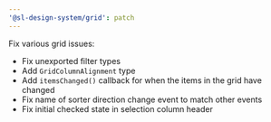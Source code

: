 ```yaml
---
'@sl-design-system/grid': patch
---
```


Fix various grid issues:

- Fix unexported filter types
- Add `GridColumnAlignment` type
- Add `itemsChanged()` callback for when the items in the grid have changed
- Fix name of sorter direction change event to match other events
- Fix initial checked state in selection column header
